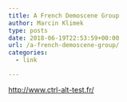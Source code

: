 ```yaml
---
title: A French Demoscene Group
author: Marcin Klimek
type: posts
date: 2018-06-19T22:53:59+00:00
url: /a-french-demoscene-group/
categories:
  - link

---
```

<http://www.ctrl-alt-test.fr/>